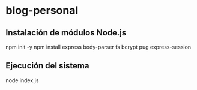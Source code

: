 # blog-personal

## Instalación de módulos Node.js

npm init -y
npm install express body-parser fs bcrypt pug express-session

## Ejecución del sistema

node index.js